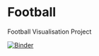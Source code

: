 # Football
Football Visualisation Project

[![Binder](https://mybinder.org/badge_logo.svg)](https://mybinder.org/v2/gh/BenBowring/Football/main?filepath=%2FNotebook_Class.ipynb)
